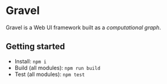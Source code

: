 Gravel
======

Gravel is a Web UI framework built as a *computational graph*.

Getting started
---------------

* Install: `npm i`
* Build (all modules): `npm run build`
* Test (all modules): `npm test`
